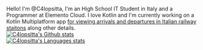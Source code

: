 Hello! I'm @C4lopsitta, I'm an High School IT Student in Italy and a Programmer at Elemento Cloud.
I love Kotlin and I'm currently working on a Kotlin Multiplatform app [for viewing arrivals and departures in Italian railway staitons](https://github.com/c4lopsitta/rfi-timetable-scraper) along other details.
<br />
<a href="https://github.com/anuraghazra/github-readme-stats">
  <img alt="C4lopsitta's Github stats" src="https://github-readme-stats.vercel.app/api?username=c4lopsitta&theme=rose_pine&show_icons=true&border_radius=16" />
</a>
<br>
<a href="https://github.com/anuraghazra/github-readme-stats">
  <img alt="C4lopsitta's Languages stats" src="https://github-readme-stats.vercel.app/api/top-langs/?username=c4lopsitta&size_weight=0.5&count_weight=0.5&theme=rose_pine&show_icons=true&border_radius=16" />
</a>
<br />
<!---
C4lopsitta/C4lopsitta is a ✨ special ✨ repository because its `README.md` (this file) appears on your GitHub profile.
You can click the Preview link to take a look at your changes.
--->
